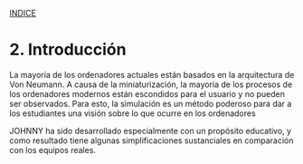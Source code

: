 
[INDICE](./README.md)

# 2. Introducción

La mayoría de los ordenadores actuales están basados en la arquitectura de Von Neumann.
A causa de la miniaturización, la mayoría de los procesos de los ordenadores modernos
están escondidos para el usuario y no pueden ser observados. Para esto, la simulación
es un método poderoso para dar a los estudiantes una visión sobre lo que ocurre
en los ordenadores

JOHNNY ha sido desarrollado especialmente con un propósito educativo, y como
resultado tiene algunas simplificaciones sustanciales en comparación
con los equipos reales.
